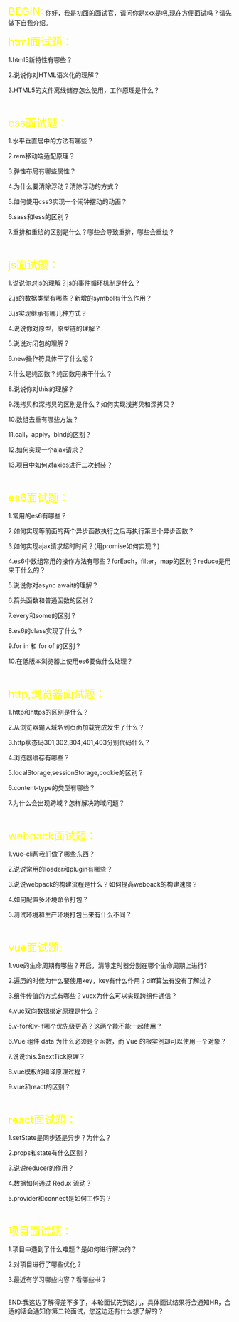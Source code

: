 
<!--
 * @Email: 1113739263@qq.com
 * @Author: cailinting
 * @Github: https://github.com/Merlinfollow
 * @Date: 2021-04-27 11:02:18
 * @Description: 前端面试
-->

<font size=5 color=#FFFF00>BEGIN:</font> 你好，我是初面的面试官，请问你是xxx是吧,现在方便面试吗？请先做下自我介绍。
</br>

<font size=5 color=#FFFF00>html面试题：</font>

1.html5新特性有哪些？

2.说说你对HTML语义化的理解？

3.HTML5的文件离线储存怎么使用，工作原理是什么？

</br>

<font size=5 color=#FFFF00>css面试题：</font>

1.水平垂直居中的方法有哪些？

2.rem移动端适配原理？

3.弹性布局有哪些属性？

4.为什么要清除浮动？清除浮动的方式？

5.如何使用css3实现一个闹钟摆动的动画？

6.sass和less的区别？

7.重排和重绘的区别是什么？哪些会导致重排，哪些会重绘？

</br>


<font size=5 color=#FFFF00>js面试题：</font>

1.说说你对js的理解？js的事件循环机制是什么？

2.js的数据类型有哪些？新增的symbol有什么作用？

3.js实现继承有哪几种方式？

4.说说你对原型，原型链的理解？

5.说说对闭包的理解？

6.new操作符具体干了什么呢？

7.什么是纯函数？纯函数用来干什么？

8.说说你对this的理解？

9.浅拷贝和深拷贝的区别是什么？如何实现浅拷贝和深拷贝？

10.数组去重有哪些方法？

11.call，apply，bind的区别？

12.如何实现一个ajax请求？

13.项目中如何对axios进行二次封装？

</br>

<font size=5 color=#FFFF00>es6面试题：</font>

1.常用的es6有哪些？

2.如何实现等前面的两个异步函数执行之后再执行第三个异步函数？

3.如何实现ajax请求超时时间？(用promise如何实现？)

4.es6中数组常用的操作方法有哪些？forEach，filter，map的区别？reduce是用来干什么的？

5.说说你对async await的理解？

6.箭头函数和普通函数的区别？

7.every和some的区别？

8.es6的class实现了什么？

9.for in 和 for of 的区别？

10.在低版本浏览器上使用es6要做什么处理？

</br>

<font size=5 color=#FFFF00>http,浏览器面试题：</font>

1.http和https的区别是什么？

2.从浏览器输入域名到页面加载完成发生了什么？

3.http状态码301,302,304;401,403分别代码什么？

4.浏览器缓存有哪些？

5.localStorage,sessionStorage,cookie的区别？

6.content-type的类型有哪些？

7.为什么会出现跨域？怎样解决跨域问题？

</br>

<font size=5 color=#FFFF00>webpack面试题：</font>

1.vue-cli帮我们做了哪些东西？

2.说说常用的loader和plugin有哪些？

3.说说webpack的构建流程是什么？如何提高webpack的构建速度？

4.如何配置多环境命令打包？

5.测试环境和生产环境打包出来有什么不同？

</br>

<font size=5 color=#FFFF00>vue面试题:</font>

1.vue的生命周期有哪些？开启，清除定时器分别在哪个生命周期上进行?

2.遍历的时候为什么要使用key，key有什么作用？diff算法有没有了解过？

3.组件传值的方式有哪些？vuex为什么可以实现跨组件通信？

4.vue双向数据绑定原理是什么？

5.v-for和v-if哪个优先级更高？这两个能不能一起使用？

6.Vue 组件 data 为什么必须是个函数，而 Vue 的根实例却可以使用一个对象？

7.说说this.$nextTick原理？

8.vue模板的编译原理过程？

9.vue和react的区别？

</br>

<font size=5 color=#FFFF00>react面试题：</font>

1.setState是同步还是异步？为什么？

2.props和state有什么区别？

3.说说reducer的作用？

4.数据如何通过 Redux 流动？

5.provider和connect是如何工作的？

</br>

<font size=5 color=#FFFF00>项目面试题：</font>

1.项目中遇到了什么难题？是如何进行解决的？

2.对项目进行了哪些优化？

3.最近有学习哪些内容？看哪些书？

</br>
END:我这边了解得差不多了，本轮面试先到这儿，具体面试结果将会通知HR，合适的话会通知你第二轮面试，您这边还有什么想了解的？
